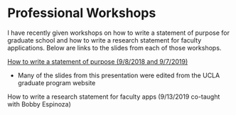 # Professional Workshops
I have recently given workshops on how to write a statement of purpose for graduate school and how to write a research statement for faculty applications. Below are links to the slides from each of those workshops.

[How to write a statement of purpose (9/8/2018 and 9/7/2019)](How_to_write_a_statement_of_purpose.pdf)

- Many of the slides from this presentation were edited from the UCLA graduate program website

How to write a research statement for faculty apps (9/13/2019 co-taught with Bobby Espinoza)
